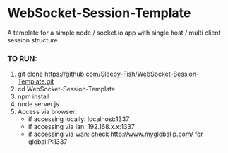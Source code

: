 # WebSocket-Session-Template
A template for a simple node / socket.io app with single host / multi client session structure

### TO RUN:
1. git clone https://github.com/Sleepy-Fish/WebSocket-Session-Template.git
2. cd WebSocket-Session-Template
3. npm install
4. node server.js
5. Access via browser:
   * if accessing locally: localhost:1337
   * if accessing via lan: 192.168.x.x:1337
   * if accessing via wan: check http://www.myglobalip.com/ for globalIP:1337